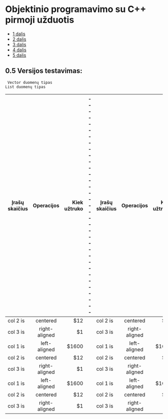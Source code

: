# Objektinio programavimo su C++ pirmoji užduotis

* [1 dalis](https://github.com/Hurabashi/oop-with-c-plus-plus/tree/V0.1)
* [2 dalis](https://github.com/Hurabashi/oop-with-c-plus-plus/tree/V0.2)
* [3 dalis](https://github.com/Hurabashi/oop-with-c-plus-plus/tree/V0.3.1)
* [4 dalis](https://github.com/Hurabashi/oop-with-c-plus-plus/tree/V0.4)
* [5 dalis](https://github.com/Hurabashi/oop-with-c-plus-plus/tree/V0.5)

## 0.5 Versijos testavimas:
     Vector duomenų tipas                                                List duomenų tipas    

|      Įrašų skaičius       |    Operacijos    | Kiek užtruko |-----------------------------------|     Įrašų skaičius   |    Operacijos    | Kiek užtruko |---------------------|
|---------------------|:------------------:|--------------:|-------------------------|---------------------|:------------------:|--------------:|---------------------|
| col 2 is |    centered   |   $12 | | col 2 is |    centered   |   $12 | |
| col 3 is | right-aligned |    $1 | | col 3 is | right-aligned |    $1 | |
| col 1 is |  left-aligned | $1600 | | col 1 is |  left-aligned | $1600 | |
| col 2 is |    centered   |   $12 | | col 2 is |    centered   |   $12 | |
| col 3 is | right-aligned |    $1 | | col 3 is | right-aligned |    $1 | |
| col 1 is |  left-aligned | $1600 | | col 1 is |  left-aligned | $1600 | |
| col 2 is |    centered   |   $12 | | col 2 is |    centered   |   $12 | |
| col 3 is | right-aligned |    $1 | | col 3 is | right-aligned |    $1 | |
